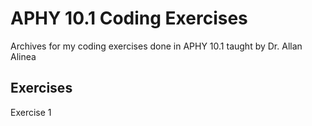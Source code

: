 # APHY 10.1 Coding Exercises

Archives for my coding exercises done in APHY 10.1 taught by Dr. Allan Alinea

## Exercises

Exercise 1
